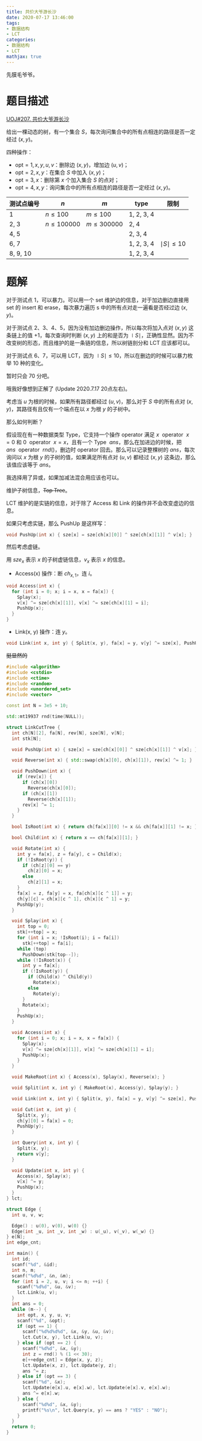 ```yaml
---
title: 共价大爷游长沙
date: 2020-07-17 13:46:00
tags: 
- 数据结构
- LCT
categories:
- 数据结构
- LCT
mathjax: true
---
```


先膜毛爷爷。

# 题目描述

[UOJ#207. 共价大爷游长沙](https://uoj.ac/problem/207)

给出一棵动态的树，有一个集合 $S$，每次询问集合中的所有点相连的路径是否一定经过 $(x, y)$。

四种操作：
- $\text{opt} = 1, x, y, u, v$：删除边 $(x, y)$，增加边 $(u, v)$；
- $\text{opt} = 2, x, y$：在集合 $S$ 中加入 $(x, y)$；
- $\text{opt} = 3, x$：删除第 $x$ 个加入集合 $S$ 的点对；
- $\text{opt} = 4, x, y$：询问集合中的所有点相连的路径是否一定经过 $(x, y)$。

|测试点编号|$n$|$m$|$\text{type}$|限制|
|--|--|--|--|--|
|1|$n \le 100$|$m \le 100$|1, 2, 3, 4||
|2, 3|$n \le 100000$|$m \le 300000$|2, 4||
|4, 5|||2, 3, 4||
|6, 7|||1, 2, 3, 4|$\mid S\mid \le 10$|
|8, 9, 10|||1, 2, 3, 4|||

# 题解

对于测试点 1，可以暴力。可以用一个 set 维护边的信息，对于加边删边直接用 set 的 insert 和 erase，每次暴力遍历 s 中的所有点对走一遍看是否经过边 $(x, y)$。

对于测试点 2、3、4、5，因为没有加边删边操作，所以每次将加入点对 $(x, y)$ 这条链上的值 $+1$，每次查询时判断 $(x, y)$ 上的和是否为 $\mid S \mid$，正确性显然。因为不改变树的形态，而且维护的是一条链的信息，所以树链剖分和 LCT 应该都可以。

对于测试点 6、7，可以用 LCT，因为 $\mid S \mid \le 10$，所以在删边的时候可以暴力枚举 $10$ 种的变化。

暂时只会 $70$ 分吧。

哦我好像想到正解了 (Update 2020.7.17 20点左右)。

考虑当 $u$ 为根的时候，如果所有路径都经过 $(u, v)$，那么对于 $S$ 中的所有点对 $(x, y)$，其路径有且仅有一个端点在以 $x$ 为根 $y$ 的子树中。

那么如何判断？

假设现在有一种数据类型 $\text{Type}$，它支持一个操作 $\text{operator}$ 满足 $x \ \ \text{operator} \ \ x = 0$ 和 $0 \ \ \text{operator} \ \ x = x$，且有一个 $\text{Type} \ \ ans$，那么在加进边的时候，把 $ans \ \ \text{operator}\ \ rnd()$，删边时 $\text{operator}$ 回去。那么可以记录整棵树的 $ans$，每次询问以 $x$ 为根 $y$ 的子树的值，如果满足所有点对 $(u, v)$ 都经过 $(x, y)$ 这条边，那么该值应该等于 $ans$。

我选择用了异或，如果加减法混合用应该也可以。

维护子树信息，~~Top Tree~~。

LCT 维护的是实链的信息，对于除了 Access 和 Link 的操作并不会改变虚边的信息。

如果只考虑实链，那么 PushUp 是这样写：
```cpp
void PushUp(int x) { sze[x] = sze[ch[x][0]] ^ sze[ch[x][1]] ^ v[x]; }
```

然后考虑虚链。

用 $sze_x$ 表示 $x$ 的子树虚链信息，$v_x$ 表示 $x$ 的信息。

- Access(x) 操作：断 $ch_{x, 1}$，连 $i$。
```cpp
void Access(int x) {
  for (int i = 0; x; i = x, x = fa[x]) {
    Splay(x);
    v[x] ^= sze[ch[x][1]], v[x] ^= sze[ch[x][1] = i];
    PushUp(x);
  }
}
```

- Link(x, y) 操作：连 $y$。
```cpp
void Link(int x, int y) { Split(x, y), fa[x] = y, v[y] ^= sze[x], PushUp(y); }
```

~~挺显然的~~

```cpp
#include <algorithm>
#include <cstdio>
#include <ctime>
#include <random>
#include <unordered_set>
#include <vector>

const int N = 3e5 + 10;

std::mt19937 rnd(time(NULL));

struct LinkCutTree {
  int ch[N][2], fa[N], rev[N], sze[N], v[N];
  int stk[N];

  void PushUp(int x) { sze[x] = sze[ch[x][0]] ^ sze[ch[x][1]] ^ v[x]; }

  void Reverse(int x) { std::swap(ch[x][0], ch[x][1]), rev[x] ^= 1; }

  void PushDown(int x) {
    if (rev[x]) {
      if (ch[x][0])
        Reverse(ch[x][0]);
      if (ch[x][1])
        Reverse(ch[x][1]);
      rev[x] ^= 1;
    }
  }

  bool IsRoot(int x) { return ch[fa[x]][0] != x && ch[fa[x]][1] != x; }

  bool Child(int x) { return x == ch[fa[x]][1]; }

  void Rotate(int x) {
    int y = fa[x], z = fa[y], c = Child(x);
    if (!IsRoot(y)) {
      if (ch[z][0] == y)
        ch[z][0] = x;
      else
        ch[z][1] = x;
    }
    fa[x] = z, fa[y] = x, fa[ch[x][c ^ 1]] = y;
    ch[y][c] = ch[x][c ^ 1], ch[x][c ^ 1] = y;
    PushUp(y);
  }

  void Splay(int x) {
    int top = 0;
    stk[++top] = x;
    for (int i = x; !IsRoot(i); i = fa[i])
      stk[++top] = fa[i];
    while (top)
      PushDown(stk[top--]);
    while (!IsRoot(x)) {
      int y = fa[x];
      if (!IsRoot(y)) {
        if (Child(x) ^ Child(y))
          Rotate(x);
        else
          Rotate(y);
      }
      Rotate(x);
    }
    PushUp(x);
  }

  void Access(int x) {
    for (int i = 0; x; i = x, x = fa[x]) {
      Splay(x);
      v[x] ^= sze[ch[x][1]], v[x] ^= sze[ch[x][1] = i];
      PushUp(x);
    }
  }

  void MakeRoot(int x) { Access(x), Splay(x), Reverse(x); }

  void Split(int x, int y) { MakeRoot(x), Access(y), Splay(y); }

  void Link(int x, int y) { Split(x, y), fa[x] = y, v[y] ^= sze[x], PushUp(y); }

  void Cut(int x, int y) {
    Split(x, y);
    ch[y][0] = fa[x] = 0;
    PushUp(y);
  }

  int Query(int x, int y) {
    Split(x, y);
    return v[y];
  }

  void Update(int x, int y) {
    Access(x), Splay(x);
    v[x] ^= y;
    PushUp(x);
  }
} lct;

struct Edge {
  int u, v, w;

  Edge() : u(0), v(0), w(0) {}
  Edge(int _u, int _v, int _w) : u(_u), v(_v), w(_w) {}
} e[N];
int edge_cnt;

int main() {
  int id;
  scanf("%d", &id);
  int n, m;
  scanf("%d%d", &n, &m);
  for (int i = 2, u, v; i <= n; ++i) {
    scanf("%d%d", &u, &v);
    lct.Link(u, v);
  }
  int ans = 0;
  while (m--) {
    int opt, x, y, u, v;
    scanf("%d", &opt);
    if (opt == 1) {
      scanf("%d%d%d%d", &x, &y, &u, &v);
      lct.Cut(x, y), lct.Link(u, v);
    } else if (opt == 2) {
      scanf("%d%d", &x, &y);
      int z = rnd() % (1 << 30);
      e[++edge_cnt] = Edge(x, y, z);
      lct.Update(x, z), lct.Update(y, z);
      ans ^= z;
    } else if (opt == 3) {
      scanf("%d", &x);
      lct.Update(e[x].u, e[x].w), lct.Update(e[x].v, e[x].w);
      ans ^= e[x].w;
    } else {
      scanf("%d%d", &x, &y);
      printf("%s\n", lct.Query(x, y) == ans ? "YES" : "NO");
    }
  }
  return 0;
}
```

